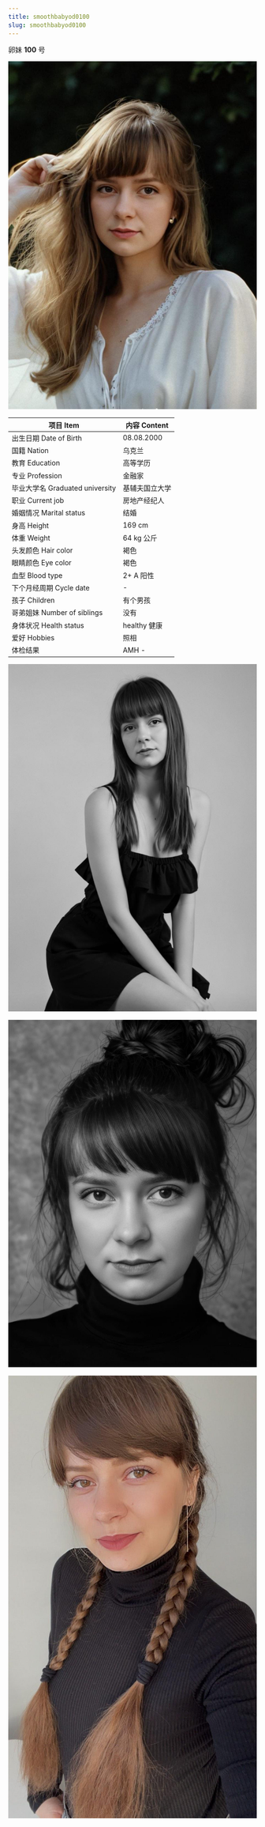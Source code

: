 ```yaml
---
title: smoothbabyod0100
slug: smoothbabyod0100
---
```


卵妹 **100** 号

![图片 1](images/smoothbabyod0100_1.jpg)

| 项目 Item | 内容 Content |
|-----------|-------------|
| 出生日期 Date of Birth | 08.08.2000 |
| 国籍 Nation | 乌克兰 |
| 教育 Education | 高等学历 |
| 专业 Profession | 金融家 |
| 毕业大学名 Graduated university | 基辅夫国立大学 |
| 职业 Current job | 房地产经纪人 |
| 婚姻情况 Marital status | 结婚 |
| 身高 Height | 169 cm |
| 体重 Weight | 64 kg 公斤 |
| 头发颜色 Hair color | 褐色 |
| 眼睛颜色 Eye color | 褐色 |
| 血型 Blood type | 2+ A 阳性 |
| 下个月经周期 Cycle date | - |
| 孩子 Children | 有个男孩 |
| 哥弟姐妹 Number of siblings | 没有 |
| 身体状况 Health status | healthy 健康 |
| 爱好 Hobbies | 照相 |
| 体检结果 | AMH - |

![图片 2](images/smoothbabyod0100_2.jpg)

![图片 3](images/smoothbabyod0100_3.jpg)

![图片 4](images/smoothbabyod0100_4.jpg)
